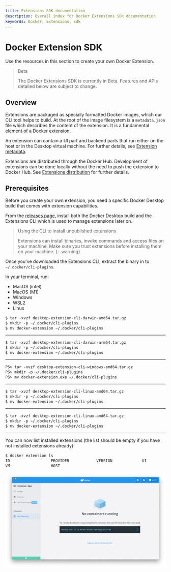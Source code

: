 ```yaml
---
title: Extensions SDK documentation
description: Overall index for Docker Extensions SDK documentation
keywords: Docker, Extensions, sdk
---
```


# Docker Extension SDK

Use the resources in this section to create your own Docker Extension.

> Beta
>
> The Docker Extensions SDK is currently in Beta.
> Features and APIs detailed below are subject to change.

## Overview

Extensions are packaged as specially formatted Docker images, which our CLI tool helps to build. At the root of the image filesystem is a `metadata.json` file which describes the content of the extension. It is a fundamental element of a Docker extension.

An extension can contain a UI part and backend parts that run either on the host or in the Desktop virtual machine. For further details, see [Extension metadata](extensions/METADATA.md).

Extensions are distributed through the Docker Hub.
Development of extensions can be done locally without the need to push the extension to Docker Hub. See [Extensions distribution](extensions/DISTRIBUTION.md) for further details.

## Prerequisites

Before you create your own extension, you need a specific Docker Desktop build that comes with extension capabilities.

From the [releases page](https://github.com/docker/extensions-sdk/releases/latest), install both the Docker Desktop build and the Extensions CLI which is used to manage extensions later on.

> Using the CLI to install unpublished extensions
>
> Extensions can install binaries, invoke commands and access files on your machine. Make sure you trust extensions before installing them on your machine.
> {: .warning}

Once you've downloaded the Extensions CLI, extract the binary in to `~/.docker/cli-plugins`.

In your terminal, run:

<ul class="nav nav-tabs">
  <li class="active"><a data-toggle="tab" data-target="#prereq-macos-intel">MacOS (intel)</a></li>
  <li><a data-toggle="tab" data-target="#prereq-macos-m1">MacOS (M1)</a></li>
  <li><a data-toggle="tab" data-target="#prereq-windows">Windows</a></li>
  <li><a data-toggle="tab" data-target="#prereq-wsl2">WSL2</a></li>
  <li><a data-toggle="tab" data-target="#prereq-linux">Linux</a></li>
</ul>
<div class="tab-content">
  <div id="prereq-macos-intel" class="tab-pane fade in active" markdown="1">
    
```console
$ tar -xvzf desktop-extension-cli-darwin-amd64.tar.gz
$ mkdir -p ~/.docker/cli-plugins
$ mv docker-extension ~/.docker/cli-plugins
```

  <hr></div>
  <div id="prereq-macos-m1" class="tab-pane fade" markdown="1">
    
```console
$ tar -xvzf desktop-extension-cli-darwin-arm64.tar.gz
$ mkdir -p ~/.docker/cli-plugins
$ mv docker-extension ~/.docker/cli-plugins
```

  <hr></div>
  <div id="prereq-windows" class="tab-pane fade" markdown="1">
    
```console
PS> tar -xvzf desktop-extension-cli-windows-amd64.tar.gz
PS> mkdir -p ~/.docker/cli-plugins
PS> mv docker-extension.exe ~/.docker/cli-plugins
```

  <hr></div>
  <div id="prereq-wsl2" class="tab-pane fade" markdown="1">
    
```console
$ tar -xvzf desktop-extension-cli-linux-amd64.tar.gz
$ mkdir -p ~/.docker/cli-plugins
$ mv docker-extension ~/.docker/cli-plugins
```

  <hr></div>
  <div id="prereq-linux" class="tab-pane fade" markdown="1">

```console
$ tar -xvzf desktop-extension-cli-linux-amd64.tar.gz
$ mkdir -p ~/.docker/cli-plugins
$ mv docker-extension ~/.docker/cli-plugins
```

  <hr></div>
</div>

You can now list installed extensions (the list should be empty if you have not installed extensions already):

```console
$ docker extension ls
ID                  PROVIDER            VERSION             UI                  VM                  HOST
```

![Extensions enabled](images/extensions-enabled.png)
